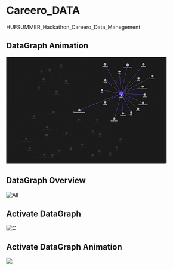 # Careero_DATA
HUFSUMMER_Hackathon_Careero_Data_Manegement

## DataGraph Animation

![](https://github.com/HwangBBang/Careero_DATA/blob/main/docs/data_graph.gif)

## DataGraph Overview

<img width="1165" alt="All" src="https://github.com/HwangBBang/Careero_DATA/assets/96881651/3f1cae05-33b1-4f35-a3dc-e65dcaa5c7b7">


## Activate DataGraph

<img width="1728" alt="C" src="https://github.com/HwangBBang/Careero_DATA/assets/96881651/51245e4e-5add-47b7-9f85-5698c5ce34a4">


## Activate DataGraph Animation
![](https://github.com/HwangBBang/Careero_DATA/blob/main/docs/Activate%20DataGraph_Animation.gif) 
